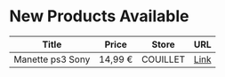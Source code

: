 # New Products Available

| Title | Price | Store | URL |
|---|---|---|---|
| Manette ps3 Sony | 14,99 € | COUILLET | [Link](https://www.cashconverters.be/fr/accessoires-jeux-video/764532-manette-ps3-sony.html) |
